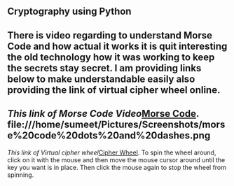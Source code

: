 **Cryptography using Python**
-----------------------------------------------------------------------
There is  video regarding to understand Morse Code and how actual it works it is quit interesting the old technology how it was working to keep 
the secrets stay secret. I am providing links below to make understandable easily also providing the link of virtual cipher wheel online.
--------------------------------------------------------------------------
*This link of Morse Code Video*[Morse Code](http://invpy.com/morse/).
 file:///home/sumeet/Pictures/Screenshots/morse%20code%20dots%20and%20dashes.png
 -----------------------------------------------------------------------------------
*This link of Virtual cipher wheel*[Cipher Wheel](https://inventwithpython.com/cipherwheel/).
To spin the wheel around, click on it with the
mouse and then move the mouse cursor around
until the key you want is in place. Then click the
mouse again to stop the wheel from spinning.

